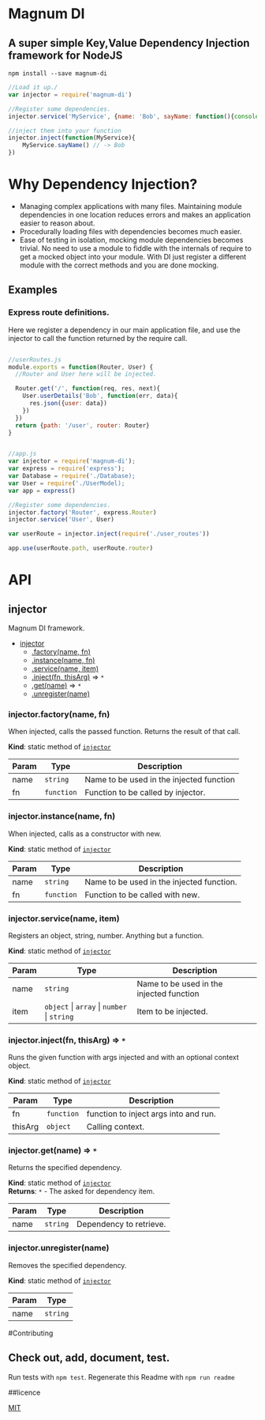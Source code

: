# Magnum DI

## A super simple Key,Value Dependency Injection framework for NodeJS

```shell
npm install --save magnum-di
```

```javascript
//Load it up./
var injector = require('magnum-di')

//Register some dependencies.
injector.service('MyService', {name: 'Bob', sayName: function(){console.log(this.name)}})

//inject them into your function
injector.inject(function(MyService){
    MyService.sayName() // -> Bob
})
```
# Why Dependency Injection?

* Managing complex applications with many files. Maintaining module dependencies in one location reduces errors
and makes an application easier to reason about.
* Procedurally loading files with dependencies becomes much easier.
* Ease of testing in isolation, mocking module dependencies becomes trivial. No need to use a module to fiddle with the internals of require to get a mocked object into your module. With DI just register a different module with the correct methods
and you are done mocking.

## Examples

### Express route definitions.

Here we register a dependency in our main application file, and use the injector to call the function
returned by the require call.

``` javascript

//userRoutes.js
module.exports = function(Router, User) {
  //Router and User here will be injected.

  Router.get('/', function(req, res, next){
    User.userDetails('Bob', function(err, data){
      res.json({user: data})
    })
  })
  return {path: '/user', router: Router}
}


//app.js
var injector = require('magnum-di');
var express = require('express');
var Database = require('./Database);
var User = require('./UserModel);
var app = express()

//Register some dependencies.
injector.factory('Router', express.Router)
injector.service('User', User)

var userRoute = injector.inject(require('./user_routes'))

app.use(userRoute.path, userRoute.router)
```

# API

<a name="module_injector"></a>
## injector
Magnum DI framework.


* [injector](#module_injector)
  * [.factory(name, fn)](#module_injector.factory)
  * [.instance(name, fn)](#module_injector.instance)
  * [.service(name, item)](#module_injector.service)
  * [.inject(fn, thisArg)](#module_injector.inject) ⇒ <code>\*</code>
  * [.get(name)](#module_injector.get) ⇒ <code>\*</code>
  * [.unregister(name)](#module_injector.unregister)

<a name="module_injector.factory"></a>
### injector.factory(name, fn)
When injected, calls the passed function. Returns the result of that call.

**Kind**: static method of <code>[injector](#module_injector)</code>  

| Param | Type | Description |
| --- | --- | --- |
| name | <code>string</code> | Name to be used in the injected function |
| fn | <code>function</code> | Function to be called by injector. |

<a name="module_injector.instance"></a>
### injector.instance(name, fn)
When injected, calls as a constructor with new.

**Kind**: static method of <code>[injector](#module_injector)</code>  

| Param | Type | Description |
| --- | --- | --- |
| name | <code>string</code> | Name to be used in the injected function. |
| fn | <code>function</code> | Function to be called with new. |

<a name="module_injector.service"></a>
### injector.service(name, item)
Registers an object, string, number. Anything but a function.

**Kind**: static method of <code>[injector](#module_injector)</code>  

| Param | Type | Description |
| --- | --- | --- |
| name | <code>string</code> | Name to be used in the injected function |
| item | <code>object</code> &#124; <code>array</code> &#124; <code>number</code> &#124; <code>string</code> | Item to be injected. |

<a name="module_injector.inject"></a>
### injector.inject(fn, thisArg) ⇒ <code>\*</code>
Runs the given function with args injected and with an optional context object.

**Kind**: static method of <code>[injector](#module_injector)</code>  

| Param | Type | Description |
| --- | --- | --- |
| fn | <code>function</code> | function to inject args into and run. |
| thisArg | <code>object</code> | Calling context. |

<a name="module_injector.get"></a>
### injector.get(name) ⇒ <code>\*</code>
Returns the specified dependency.

**Kind**: static method of <code>[injector](#module_injector)</code>  
**Returns**: <code>\*</code> - The asked for dependency item.  

| Param | Type | Description |
| --- | --- | --- |
| name | <code>string</code> | Dependency to retrieve. |

<a name="module_injector.unregister"></a>
### injector.unregister(name)
Removes the specified dependency.

**Kind**: static method of <code>[injector](#module_injector)</code>  

| Param | Type |
| --- | --- |
| name | <code>string</code> | 




#Contributing

## Check out, add, document, test.

Run tests with `npm test`.
Regenerate this Readme with `npm run readme`


##licence

[MIT](LICENSE)